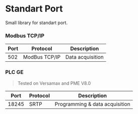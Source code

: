 # Standart Port
Small library for standart port.


### Modbus TCP/IP

| Port | Protocol | Description |
|------|----------|-------------|
| 502 | ModBus TCP/IP | Data acquisition |



### PLC GE

> Tested on Versamax and PME V8.0

| Port | Protocol | Description |
|------|----------|-------------|
| 18245 | SRTP | Programming & data acquisition |

